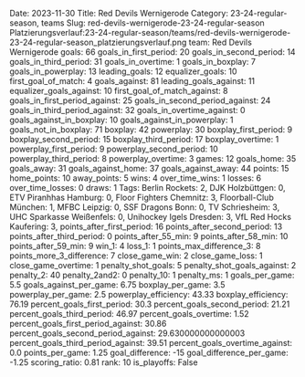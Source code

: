 Date: 2023-11-30
Title: Red Devils Wernigerode
Category: 23-24-regular-season, teams
Slug: red-devils-wernigerode-23-24-regular-season
Platzierungsverlauf:23-24-regular-season/teams/red-devils-wernigerode-23-24-regular-season_platzierungsverlauf.png
team: Red Devils Wernigerode
goals: 66
goals_in_first_period: 20
goals_in_second_period: 14
goals_in_third_period: 31
goals_in_overtime: 1
goals_in_boxplay: 7
goals_in_powerplay: 13
leading_goals: 12
equalizer_goals: 10
first_goal_of_match: 4
goals_against: 81
leading_goals_against: 11
equalizer_goals_against: 10
first_goal_of_match_against: 8
goals_in_first_period_against: 25
goals_in_second_period_against: 24
goals_in_third_period_against: 32
goals_in_overtime_against: 0
goals_against_in_boxplay: 10
goals_against_in_powerplay: 1
goals_not_in_boxplay: 71
boxplay: 42
powerplay: 30
boxplay_first_period: 9
boxplay_second_period: 15
boxplay_third_period: 17
boxplay_overtime: 1
powerplay_first_period: 9
powerplay_second_period: 10
powerplay_third_period: 8
powerplay_overtime: 3
games: 12
goals_home: 35
goals_away: 31
goals_against_home: 37
goals_against_away: 44
points: 15
home_points: 10
away_points: 5
wins: 4
over_time_wins: 1
losses: 6
over_time_losses: 0
draws: 1
Tags:  Berlin Rockets: 2,  DJK Holzbüttgen: 0,  ETV Piranhhas Hamburg: 0,  Floor Fighters Chemnitz: 3,  Floorball-Club München: 1,  MFBC Leipzig: 0,  SSF Dragons Bonn: 0,  TV Schriesheim: 3,  UHC Sparkasse Weißenfels: 0,  Unihockey Igels Dresden: 3,  VfL Red Hocks Kaufering: 3,
points_after_first_period: 16
points_after_second_period: 13
points_after_third_period: 0
points_after_55_min: 9
points_after_58_min: 10
points_after_59_min: 9
win_1: 4
loss_1: 1
points_max_difference_3: 8
points_more_3_difference: 7
close_game_win: 2
close_game_loss: 1
close_game_overtime: 1
penalty_shot_goals: 5
penalty_shot_goals_against: 2
penalty_2: 40
penalty_2and2: 0
penalty_10: 1
penalty_ms: 1
goals_per_game: 5.5
goals_against_per_game: 6.75
boxplay_per_game: 3.5
powerplay_per_game: 2.5
powerplay_efficiency: 43.33
boxplay_efficiency: 76.19
percent_goals_first_period: 30.3
percent_goals_second_period: 21.21
percent_goals_third_period: 46.97
percent_goals_overtime: 1.52
percent_goals_first_period_against: 30.86
percent_goals_second_period_against: 29.630000000000003
percent_goals_third_period_against: 39.51
percent_goals_overtime_against: 0.0
points_per_game: 1.25
goal_difference: -15
goal_difference_per_game: -1.25
scoring_ratio: 0.81
rank: 10
is_playoffs: False
